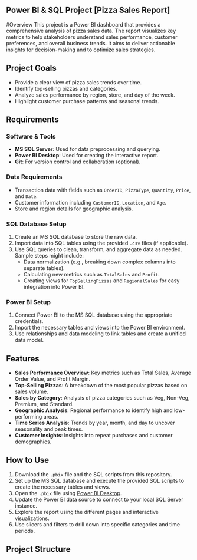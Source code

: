 ## Power BI & SQL Project [Pizza Sales Report]

#Overview
This project is a Power BI dashboard that provides a comprehensive analysis of pizza sales data. The report visualizes key metrics to help stakeholders understand sales performance, customer preferences, and overall business trends. It aims to deliver actionable insights for decision-making and to optimize sales strategies.

## Project Goals
- Provide a clear view of pizza sales trends over time.
- Identify top-selling pizzas and categories.
- Analyze sales performance by region, store, and day of the week.
- Highlight customer purchase patterns and seasonal trends.

## Requirements

### Software & Tools
- **MS SQL Server**: Used for data preprocessing and querying.
- **Power BI Desktop**: Used for creating the interactive report.
- **Git**: For version control and collaboration (optional).

### Data Requirements
- Transaction data with fields such as `OrderID`, `PizzaType`, `Quantity`, `Price`, and `Date`.
- Customer information including `CustomerID`, `Location`, and `Age`.
- Store and region details for geographic analysis.

### SQL Database Setup
1. Create an MS SQL database to store the raw data.
2. Import data into SQL tables using the provided `.csv` files (if applicable).
3. Use SQL queries to clean, transform, and aggregate data as needed. Sample steps might include:
   - Data normalization (e.g., breaking down complex columns into separate tables).
   - Calculating new metrics such as `TotalSales` and `Profit`.
   - Creating views for `TopSellingPizzas` and `RegionalSales` for easy integration into Power BI.

### Power BI Setup
1. Connect Power BI to the MS SQL database using the appropriate credentials.
2. Import the necessary tables and views into the Power BI environment.
3. Use relationships and data modeling to link tables and create a unified data model.

## Features
- **Sales Performance Overview**: Key metrics such as Total Sales, Average Order Value, and Profit Margin.
- **Top-Selling Pizzas**: A breakdown of the most popular pizzas based on sales volume.
- **Sales by Category**: Analysis of pizza categories such as Veg, Non-Veg, Premium, and Standard.
- **Geographic Analysis**: Regional performance to identify high and low-performing areas.
- **Time Series Analysis**: Trends by year, month, and day to uncover seasonality and peak times.
- **Customer Insights**: Insights into repeat purchases and customer demographics.

## How to Use
1. Download the `.pbix` file and the SQL scripts from this repository.
2. Set up the MS SQL database and execute the provided SQL scripts to create the necessary tables and views.
3. Open the `.pbix` file using [Power BI Desktop](https://powerbi.microsoft.com/desktop/).
4. Update the Power BI data source to connect to your local SQL Server instance.
5. Explore the report using the different pages and interactive visualizations.
6. Use slicers and filters to drill down into specific categories and time periods.

## Project Structure
